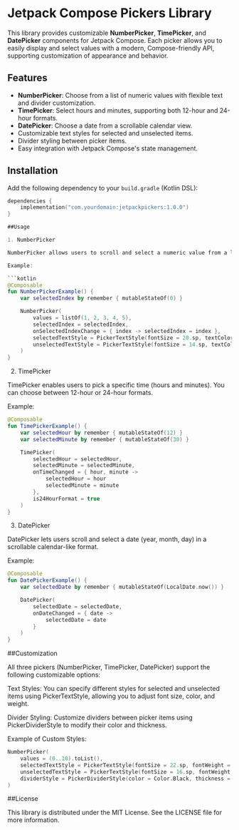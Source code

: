 # Jetpack Compose Pickers Library

This library provides customizable **NumberPicker**, **TimePicker**, and **DatePicker** components for Jetpack Compose. Each picker allows you to easily display and select values with a modern, Compose-friendly API, supporting customization of appearance and behavior.

## Features

- **NumberPicker**: Choose from a list of numeric values with flexible text and divider customization.
- **TimePicker**: Select hours and minutes, supporting both 12-hour and 24-hour formats.
- **DatePicker**: Choose a date from a scrollable calendar view.
- Customizable text styles for selected and unselected items.
- Divider styling between picker items.
- Easy integration with Jetpack Compose's state management.

## Installation

Add the following dependency to your `build.gradle` (Kotlin DSL):

```kotlin
dependencies {
    implementation("com.yourdomain:jetpackpickers:1.0.0")
}

##Usage

1. NumberPicker

NumberPicker allows users to scroll and select a numeric value from a list.

Example:

```kotlin
@Composable
fun NumberPickerExample() {
    var selectedIndex by remember { mutableStateOf(0) }

    NumberPicker(
        values = listOf(1, 2, 3, 4, 5),
        selectedIndex = selectedIndex,
        onSelectedIndexChange = { index -> selectedIndex = index },
        selectedTextStyle = PickerTextStyle(fontSize = 20.sp, textColor = Color.Red),
        unselectedTextStyle = PickerTextStyle(fontSize = 14.sp, textColor = Color.Gray)
    )
}
```

2. TimePicker

TimePicker enables users to pick a specific time (hours and minutes). You can choose between 12-hour or 24-hour formats.

Example:

```kotlin
@Composable
fun TimePickerExample() {
    var selectedHour by remember { mutableStateOf(12) }
    var selectedMinute by remember { mutableStateOf(30) }

    TimePicker(
        selectedHour = selectedHour,
        selectedMinute = selectedMinute,
        onTimeChanged = { hour, minute ->
            selectedHour = hour
            selectedMinute = minute
        },
        is24HourFormat = true
    )
}
```

3. DatePicker

DatePicker lets users scroll and select a date (year, month, day) in a scrollable calendar-like format.

Example:

```kotlin
@Composable
fun DatePickerExample() {
    var selectedDate by remember { mutableStateOf(LocalDate.now()) }

    DatePicker(
        selectedDate = selectedDate,
        onDateChanged = { date ->
            selectedDate = date
        }
    )
}
```

##Customization

All three pickers (NumberPicker, TimePicker, DatePicker) support the following customizable options:

Text Styles: You can specify different styles for selected and unselected items using PickerTextStyle, allowing you to adjust font size, color, and weight.

Divider Styling: Customize dividers between picker items using PickerDividerStyle to modify their color and thickness.

Example of Custom Styles:

```kotlin
NumberPicker(
    values = (0..10).toList(),
    selectedTextStyle = PickerTextStyle(fontSize = 22.sp, fontWeight = FontWeight.Bold, textColor = Color.Blue),
    unselectedTextStyle = PickerTextStyle(fontSize = 16.sp, fontWeight = FontWeight.Light, textColor = Color.Gray),
    dividerStyle = PickerDividerStyle(color = Color.Black, thickness = 1.dp)
)
```

##License

This library is distributed under the MIT License. See the LICENSE file for more information.
